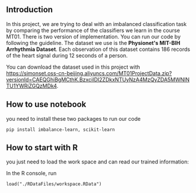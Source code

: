 ## Introduction

In this project, we are trying to deal with an imbalanced classification task by comparing the performance of the classifiers we learn in the course MT01. There is two version of implementation. You can run our code by following the guideline. The dataset we use is the **Physionet's MIT-BIH Arrhythmia Dataset**. Each observation of this dataset contains 186 records of the heart signal during 12 seconds of a person.

 You can download the dataset used in this project with https://simonset.oss-cn-beijing.aliyuncs.com/MT01ProjectData.zip?versionId=CAEQGhiBgMCthK.BzxciIDI2ZDkxNTUyNzA4MzQyZDA5MWNlNTU1YWRiZGQzMDk4.

## How to use notebook

you need to install these two packages to run our code

```
pip install imbalance-learn, scikit-learn
```

## How to start with R

you just need to load the work space and can read our trained information:

In the R console, run

```
load("./RDataFiles/workspace.RData")
```